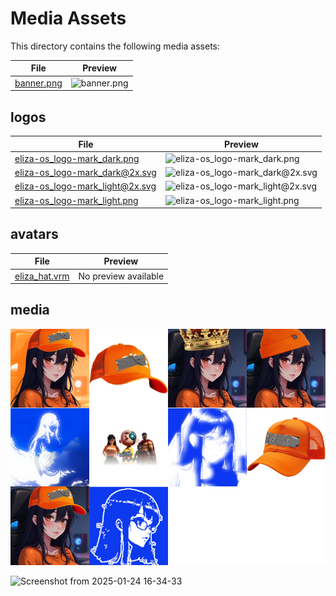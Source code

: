 # Media Assets

This directory contains the following media assets:

| File | Preview |
|------|---------|
| [banner.png](banner.png) | <img src="banner.png" alt="banner.png" width="100" /> |

## logos

| File | Preview |
|------|---------|
| [eliza-os_logo-mark_dark.png](logos/eliza-os_logo-mark_dark.png) | <img src="logos/eliza-os_logo-mark_dark.png" alt="eliza-os_logo-mark_dark.png" width="100" /> |
| [eliza-os_logo-mark_dark@2x.svg](logos/eliza-os_logo-mark_dark@2x.svg) | <img src="logos/eliza-os_logo-mark_dark@2x.svg" alt="eliza-os_logo-mark_dark@2x.svg" width="100" /> |
| [eliza-os_logo-mark_light@2x.svg](logos/eliza-os_logo-mark_light@2x.svg) | <img src="logos/eliza-os_logo-mark_light@2x.svg" alt="eliza-os_logo-mark_light@2x.svg" width="100" /> |
| [eliza-os_logo-mark_light.png](logos/eliza-os_logo-mark_light.png) | <img src="logos/eliza-os_logo-mark_light.png" alt="eliza-os_logo-mark_light.png" width="100" /> |

## avatars

| File | Preview |
|------|---------|
| [eliza_hat.vrm](avatars/eliza_hat.vrm) | No preview available |

## media

<img src="media/montage.jpg" alt="Montage" width="800" />

![Screenshot from 2025-01-24 16-34-33](https://github.com/user-attachments/assets/9b0a95c5-5564-46f5-933e-b9f37e75f8d5)
